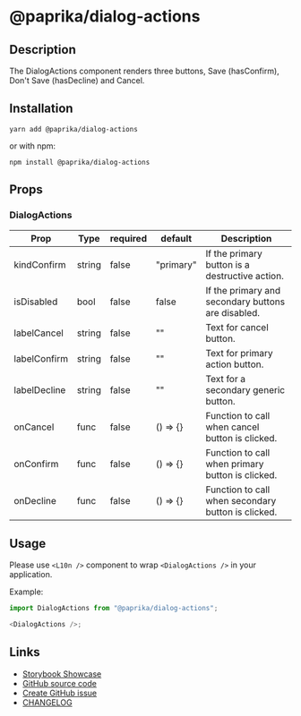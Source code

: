 <!-- start: Autogenerated - do not modify -->

# @paprika/dialog-actions

## Description

The DialogActions component renders three buttons, Save (hasConfirm), Don't Save (hasDecline) and Cancel.

## Installation

```
yarn add @paprika/dialog-actions
```

or with npm:

```
npm install @paprika/dialog-actions
```

## Props

### DialogActions

| Prop         | Type   | required | default   | Description                                        |
| ------------ | ------ | -------- | --------- | -------------------------------------------------- |
| kindConfirm  | string | false    | "primary" | If the primary button is a destructive action.     |
| isDisabled   | bool   | false    | false     | If the primary and secondary buttons are disabled. |
| labelCancel  | string | false    | ""        | Text for cancel button.                            |
| labelConfirm | string | false    | ""        | Text for primary action button.                    |
| labelDecline | string | false    | ""        | Text for a secondary generic button.               |
| onCancel     | func   | false    | () => {}  | Function to call when cancel button is clicked.    |
| onConfirm    | func   | false    | () => {}  | Function to call when primary button is clicked.   |
| onDecline    | func   | false    | () => {}  | Function to call when secondary button is clicked. |

<!-- end: Autogenerated - do not modify -->
<!-- content -->

## Usage

Please use `<L10n />` component to wrap `<DialogActions />` in your application.

Example:

```js
import DialogActions from "@paprika/dialog-actions";

<DialogActions />;
```

<!-- eoContent -->

## Links

- [Storybook Showcase](https://paprika.highbond.com/?path=/story/buttons-dialogactions--showcase)
- [GitHub source code](https://github.com/acl-services/paprika/tree/master/packages/DialogActions/src)
- [Create GitHub issue](https://github.com/acl-services/paprika/issues/new?label=[]&title=@paprika/dialog-actions%20[help]:%20your%20short%20description&body=%0A%23%20Help%20wanted%0A%0A%23%23%20Please%20write%20your%20question.%0A*A%20clear%20and%20concise%20description%20of%20what%20the%20question%20is*%0A%0A%23%23%20Additional%20context%0A*Add%20any%20other%20context%20or%20screenshots%20about%20your%20question%20here.*%0A)
- [CHANGELOG](https://github.com/acl-services/paprika/tree/master/packages/DialogActions/CHANGELOG.md)
